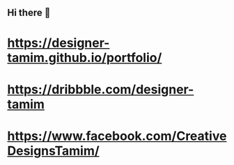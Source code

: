 ## Hi there 👋

# https://designer-tamim.github.io/portfolio/
# https://dribbble.com/designer-tamim
# https://www.facebook.com/CreativeDesignsTamim/

<!--
**designer-tamim/designer-tamim** is a ✨ _special_ ✨ repository because its `README.md` (this file) appears on your GitHub profile.

Here are some ideas to get you started:

- 🔭 I’m currently working on ...
- 🌱 I’m currently learning ...
- 👯 I’m looking to collaborate on ...
- 🤔 I’m looking for help with ...
- 💬 Ask me about ...
- 📫 How to reach me: ...
- 😄 Pronouns: ...
- ⚡ Fun fact: ...
-->
